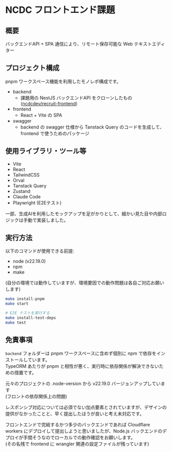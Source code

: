 # NCDC フロントエンド課題

## 概要

バックエンドAPI + SPA 通信により、リモート保存可能な Web テキストエディター

## プロジェクト構成

pnpm ワークスペース機能を利用したモノレポ構成です。


- backend
  - 課題用の NestJS バックエンドAPI をクローンしたもの ([ncdcdev/recruit-frontend](https://github.com/ncdcdev/recruit-frontend/tree/main))
- frontend
  - React + Vite の SPA
- swagger
  - backend の swagger 仕様から Tanstack Query のコードを生成して、 frontend で使うためのパッケージ

## 使用ライブラリ・ツール等

- Vite
- React
- TailwindCSS
- Orval
- Tanstack Query
- Zustand
- Claude Code
- Playwright (E2Eテスト)

一部、生成AIを利用したモックアップを足がかりとして、細かい見た目や内部ロジックは手動で実装しました。

## 実行方法

以下のコマンドが使用できる前提: 
  
- node (v22.19.0)
- npm
- make

(自分の環境では動作していますが、環境要因での動作問題は各自ご対応お願いします)

```sh
make install-pnpm
make start

# E2E テストを実行する
make install-test-deps
make test
```


## 免責事項

`backend` フォルダーは pnpm ワークスペースに含めず個別に npm で依存をインストールしています。  
TypeORM あたりが pnpm と相性が悪く、実行時に依存関係が解決できないための措置です。

元々のプロジェクトの .node-version から v22.19.0 バージョンアップしています  
(フロントの依存関係上の問題)

レスポンシブ対応については必須でない加点要素とされていますが、デザインの提供がなかったことと、早く提出したほうが良いと考え未対応です。

フロントエンドで完結するかつ多少のバックエンドであれば Cloudflare workers にデプロイして提出しようと思いましたが、Node.js バックエンドのデプロイが手間そうなのでローカルでの動作確認をお願いします。  
(その名残で frontend に wrangler 関連の設定ファイルが残っています)
